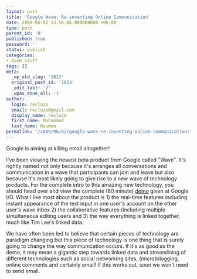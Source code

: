 ```yaml
---
layout: post
title: 'Google Wave: Re-inventing Online Communication'
date: 2009-06-02 13:56:06.000000000 +06:00
type: post
parent_id: '0'
published: true
password: ''
status: publish
categories:
- Geek stuff
tags: []
meta:
  _wp_old_slug: '1013'
  original_post_id: '1013'
  _edit_last: '2'
  _wpas_done_all: '1'
author:
  login: recluze
  email: recluze@gmail.com
  display_name: recluze
  first_name: Mohammad
  last_name: Nauman
permalink: "/2009/06/02/google-wave-re-inventing-online-communication/"
---
```

Google is aiming at killing email altogether!

I've been viewing the newest beta product from Google called "Wave". It's rightly named not only because it's arranges all conversations and communication in a wave that participants can join and leave but also because it's most likely going to give rise to a new wave of technology products. For the complete intro to this amazing new technology, you should head over and view the complete (80 minute) [demo](http://wave.google.com) given at Google I/O. What I like most about the product is 1) the real-time features including instant appearance of the text input in one user's account on the other user's wave inbox 2) the collaborative features (including multiple simultaneous editing users and 3) the way everything is linked together, much like Tim Lee's linked data.

We have often been led to believe that certain pieces of technology are paradigm changing but this piece of technology is one thing that is surely going to change the way communication occurs. If it's as good as the demo, it may mean a gigantic step towards linked data and streamlining of different technologies such as social networking sites, (micro)blogging, online comments and certainly email! If this works out, soon we won't need to send email.

